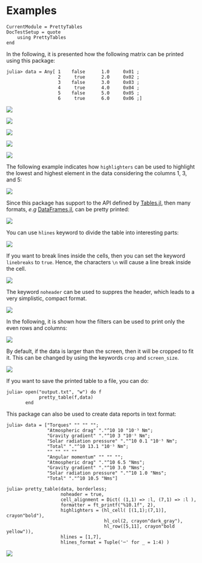 Examples
========

```@meta
CurrentModule = PrettyTables
DocTestSetup = quote
    using PrettyTables
end
```

In the following, it is presented how the following matrix can be printed using
this package:

```julia-repl
julia> data = Any[ 1    false      1.0     0x01 ;
                   2     true      2.0     0x02 ;
                   3    false      3.0     0x03 ;
                   4     true      4.0     0x04 ;
                   5    false      5.0     0x05 ;
                   6     true      6.0     0x06 ;]
```

![](../assets/ex_00001.png)

![](../assets/ex_00002.png)

![](../assets/ex_00003.png)

![](../assets/ex_00004.png)

![](../assets/ex_00005.png)

The following example indicates how `highlighters` can be used to highlight the
lowest and highest element in the data considering the columns 1, 3, and 5:

![](../assets/ex_00006.png)

Since this package has support to the API defined by
[Tables.jl](https://github.com/JuliaData/Tables.jl), then many formats, *e.g*
[DataFrames.jl](https://github.com/JuliaData/DataFrames.jl), can be pretty
printed:

![](../assets/ex_00007.png)

You can use `hlines` keyword to divide the table into interesting parts:

![](../assets/ex_00008.png)

If you want to break lines inside the cells, then you can set the keyword
`linebreaks` to `true`. Hence, the characters `\n` will cause a line break
inside the cell.

![](../assets/ex_00009.png)

The keyword `noheader` can be used to suppres the header, which leads to a very
simplistic, compact format.

![](../assets/ex_00010.png)

In the following, it is shown how the filters can be used to print only the even
rows and columns:

![](../assets/ex_00011.png)

By default, if the data is larger than the screen, then it will be cropped to
fit it. This can be changed by using the keywords `crop` and `screen_size`.

![](../assets/ex_00012.png)

If you want to save the printed table to a file, you can do:

```julia-repl
julia> open("output.txt", "w") do f
            pretty_table(f,data)
       end
```

This package can also be used to create data reports in text format:

```julia-repl
julia> data = ["Torques" "" "" "";
               "Atmospheric drag" "."^10 10 "10⁻⁵ Nm";
               "Gravity gradient" "."^10 3 "10⁻⁵ Nm";
               "Solar radiation pressure" "."^10 0.1 "10⁻⁵ Nm";
               "Total" "."^10 13.1 "10⁻⁵ Nm";
               "" "" "" ""
               "Angular momentum" "" "" "";
               "Atmospheric drag" "."^10 6.5 "Nms";
               "Gravity gradient" "."^10 3.0 "Nms";
               "Solar radiation pressure" "."^10 1.0 "Nms";
               "Total" "."^10 10.5 "Nms"]

julia> pretty_table(data, borderless;
                    noheader = true,
                    cell_alignment = Dict( (1,1) => :l, (7,1) => :l ),
                    formatter = ft_printf("%10.1f", 2),
                    highlighters = (hl_cell( [(1,1);(7,1)], crayon"bold"),
                                    hl_col(2, crayon"dark_gray"),
                                    hl_row([5,11], crayon"bold yellow")),
                    hlines = [1,7],
                    hlines_format = Tuple('─' for _ = 1:4) )
```

![](../assets/ex_00013.png)
